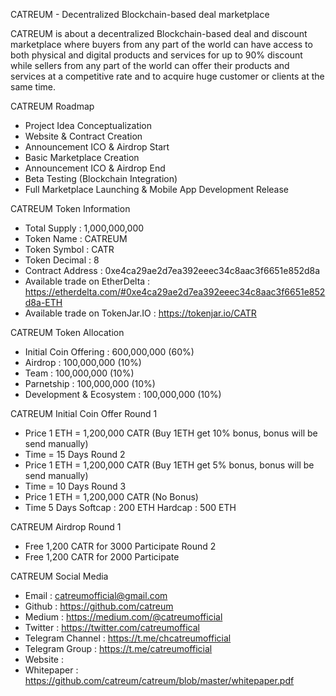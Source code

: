 CATREUM - Decentralized Blockchain-based deal marketplace

CATREUM is about a decentralized Blockchain-based deal and discount marketplace where buyers from any part of the world can have access to both physical and digital products and services for up to 90% discount while sellers from any part of the world can offer their products and services at a competitive rate and to acquire huge customer or clients at the same time.

CATREUM Roadmap
- Project Idea Conceptualization
- Website & Contract Creation
- Announcement ICO & Airdrop Start
- Basic Marketplace Creation
- Announcement ICO & Airdrop End
- Beta Testing (Blockchain Integration)
- Full Marketplace Launching & Mobile App Development Release

CATREUM Token Information
- Total Supply : 1,000,000,000
- Token Name : CATREUM
- Token Symbol : CATR
- Token Decimal : 8
- Contract Address : 0xe4ca29ae2d7ea392eeec34c8aac3f6651e852d8a
- Available trade on EtherDelta : https://etherdelta.com/#0xe4ca29ae2d7ea392eeec34c8aac3f6651e852d8a-ETH
- Available trade on TokenJar.IO : https://tokenjar.io/CATR

CATREUM Token Allocation
- Initial Coin Offering : 600,000,000 (60%)
- Airdrop : 100,000,000 (10%)
- Team : 100,000,000 (10%)
- Parnetship : 100,000,000 (10%)
- Development & Ecosystem : 100,000,000 (10%)

CATREUM Initial Coin Offer
Round 1
- Price 1 ETH = 1,200,000 CATR (Buy 1ETH get 10% bonus, bonus will be send manually)
- Time = 15 Days
Round 2
- Price 1 ETH = 1,200,000 CATR (Buy 1ETH get 5% bonus, bonus will be send manually)
- Time = 10 Days
Round 3
- Price 1 ETH = 1,200,000 CATR (No Bonus)
- Time 5 Days
Softcap : 200 ETH
Hardcap : 500 ETH

CATREUM Airdrop
Round 1
- Free 1,200 CATR for 3000 Participate
Round 2
- Free 1,200 CATR for 2000 Participate

CATREUM Social Media
- Email : catreumofficial@gmail.com
- Github : https://github.com/catreum 
- Medium : https://medium.com/@catreumofficial
- Twitter : https://twitter.com/catreumoffical
- Telegram Channel : https://t.me/chcatreumofficial
- Telegram Group : https://t.me/catreumofficial
- Website : 
- Whitepaper : https://github.com/catreum/catreum/blob/master/whitepaper.pdf

